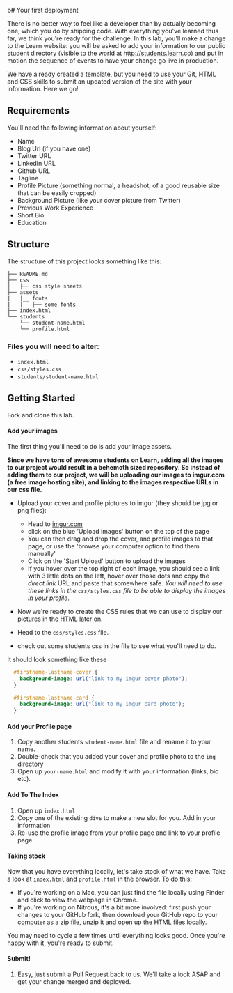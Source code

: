 b# Your first deployment

There is no better way to feel like a developer than by actually becoming one, which you do by shipping code. With everything you've learned thus far, we think you're ready for the challenge. In this lab, you'll make a change to the Learn website: you will be asked to add your information to our public student directory (visible to the world at http://students.learn.co) and put in motion the sequence of events to have your change go live in production.

We have already created a template, but you need to use your Git, HTML and CSS skills to submit an updated version of the site with your information. Here we go!

## Requirements

You'll need the following information about yourself:

* Name
* Blog Url (if you have one)
* Twitter URL
* LinkedIn URL
* Github URL
* Tagline
* Profile Picture (something normal, a headshot, of a good reusable size that can be easily cropped)
* Background Picture (like your cover picture from Twitter)
* Previous Work Experience
* Short Bio
* Education

## Structure

The structure of this project looks something like this:

```text
├── README.md
├── css
│   ├── css style sheets
├── assets
|   |__ fonts
|   |   ├── some fonts
├── index.html
└── students
    └── student-name.html
    └── profile.html

```

### Files you will need to alter:
  * `index.html`
  * `css/styles.css`
  * `students/student-name.html`

## Getting Started

Fork and clone this lab.

#### Add your images

The first thing you'll need to do is add your image assets.

**Since we have tons of awesome students on Learn, adding all the images to our project would result in a behemoth sized repository. So instead of adding them to our project, we will be uploading our images to imgur.com (a free image hosting site), and linking to the images respective URLs in our css file.**

  * Upload your cover and profile pictures to imgur (they should be jpg or png files):
    * Head to <a href="http://imgur.com/" target="_blank">imgur.com</a>
    * click on the blue 'Upload images' button on the top of the page
    * You can then drag and drop the cover, and profile images to that page, or use the 'browse your computer option to find them manually'
    * Click on the 'Start Upload' button to upload the images
    * If you hover over the top right of each image, you should see a link with 3 little dots on the left, hover over those dots and copy the *direct link* URL and paste that somewhere safe. *You will need to use these links in the `css/styles.css` file to be able to display the images in your profile*.



  * Now we're ready to create the CSS rules that we can use to display our pictures in the HTML later on.
   * Head to the `css/styles.css` file.
   * check out some students css in the file to see what you'll need to do.

  It should look something like these 

  ```css
    #firstname-lastname-cover {
      background-image: url("link to my imgur cover photo");
    }

    #firstname-lastname-card {
      background-image: url("link to my imgur card photo");
    }
   ```

#### Add your Profile page

  1. Copy another students `student-name.html` file and rename it to your name.
  2. Double-check that you added your cover and profile photo to the `img` directory
  3. Open up `your-name.html` and modify it with your information (links, bio etc).

#### Add To The Index

  1. Open up `index.html`
  2. Copy one of the existing `div`s to make a new slot for you. Add in your information
  3. Re-use the profile image from your profile page and link to your profile page

#### Taking stock

Now that you have everything locally, let's take stock of what we have. Take a look at `index.html` and `profile.html` in the browser. To do this:

* If you're working on a Mac, you can just find the file locally using Finder and click to view the webpage in Chrome.
* If you're working on Nitrous, it's a bit more involved: first push your changes to your GitHub fork, then download your GitHub repo to your computer as a zip file, unzip it and open up the HTML files locally.

You may need to cycle a few times until everything looks good. Once you're happy with it, you're ready to submit.

#### Submit!

  1. Easy, just submit a Pull Request back to us. We'll take a look ASAP and get your change merged and deployed.
